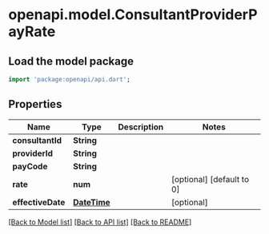# openapi.model.ConsultantProviderPayRate

## Load the model package
```dart
import 'package:openapi/api.dart';
```

## Properties
Name | Type | Description | Notes
------------ | ------------- | ------------- | -------------
**consultantId** | **String** |  | 
**providerId** | **String** |  | 
**payCode** | **String** |  | 
**rate** | **num** |  | [optional] [default to 0]
**effectiveDate** | [**DateTime**](DateTime.md) |  | [optional] 

[[Back to Model list]](../README.md#documentation-for-models) [[Back to API list]](../README.md#documentation-for-api-endpoints) [[Back to README]](../README.md)


